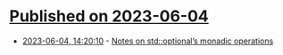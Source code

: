 # [Published on 2023-06-04](index.md)

* [2023-06-04, 14:20:10](https://lobste.rs/s/39qubb/notes_on_std_optional_s_monadic) - [Notes on std::optional’s monadic operations](https://mariusbancila.ro/blog/2023/05/29/notes-on-std-optional-monadic-operations/)
